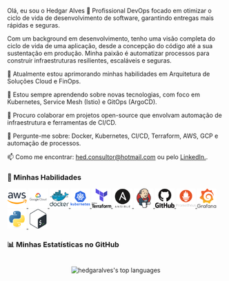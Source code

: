 Olá, eu sou o Hedgar Alves 👋
Profissional DevOps focado em otimizar o ciclo de vida de desenvolvimento de software, garantindo entregas mais rápidas e seguras.

Com um background em desenvolvimento, tenho uma visão completa do ciclo de vida de uma aplicação, desde a concepção do código até a sua sustentação em produção. Minha paixão é automatizar processos para construir infraestruturas resilientes, escaláveis e seguras.

🔭 Atualmente estou aprimorando minhas habilidades em Arquitetura de Soluções Cloud e FinOps.

🌱 Estou sempre aprendendo sobre novas tecnologias, com foco em Kubernetes, Service Mesh (Istio) e GitOps (ArgoCD).

👯 Procuro colaborar em projetos open-source que envolvam automação de infraestrutura e ferramentas de CI/CD.

💬 Pergunte-me sobre: Docker, Kubernetes, CI/CD, Terraform, AWS, GCP e automação de processos.

📫 Como me encontrar: hed.consultor@hotmail.com ou pelo [LinkedIn.](https://www.linkedin.com/in/hedgaralves/).

### 🚀 Minhas Habilidades

<p align="left"> 
  <a href="https://aws.amazon.com" target="_blank" rel="noreferrer"> <img src="https://raw.githubusercontent.com/devicons/devicon/master/icons/amazonwebservices/amazonwebservices-original-wordmark.svg" alt="aws" width="45" height="45"/> </a> 
  <a href="https://cloud.google.com/" target="_blank" rel="noreferrer"> <img src="https://raw.githubusercontent.com/devicons/devicon/master/icons/googlecloud/googlecloud-original-wordmark.svg" alt="gcp" width="45" height="45"/> </a> 
  <a href="https://www.docker.com/" target="_blank" rel="noreferrer"> <img src="https://raw.githubusercontent.com/devicons/devicon/master/icons/docker/docker-original-wordmark.svg" alt="docker" width="45" height="45"/> </a> 
  <a href="https://kubernetes.io" target="_blank" rel="noreferrer"> <img src="https://raw.githubusercontent.com/devicons/devicon/master/icons/kubernetes/kubernetes-plain-wordmark.svg" alt="kubernetes" width="45" height="45"/> </a> 
  <a href="https://www.terraform.io/" target="_blank" rel="noreferrer"> <img src="https://raw.githubusercontent.com/devicons/devicon/master/icons/terraform/terraform-original-wordmark.svg" alt="terraform" width="45" height="45"/> </a> 
  <a href="https://www.ansible.com/" target="_blank" rel="noreferrer"> <img src="https://raw.githubusercontent.com/devicons/devicon/master/icons/ansible/ansible-original-wordmark.svg" alt="ansible" width="45" height="45"/> </a> 
  <a href="https://www.jenkins.io" target="_blank" rel="noreferrer"> <img src="https://raw.githubusercontent.com/devicons/devicon/master/icons/jenkins/jenkins-original.svg" alt="jenkins" width="45" height="45"/> </a> 
  <a href="https://github.com/features/actions" target="_blank" rel="noreferrer"> <img src="https://raw.githubusercontent.com/devicons/devicon/master/icons/github/github-original-wordmark.svg" alt="github actions" width="45" height="45"/> </a> 
  <a href="https://prometheus.io/" target="_blank" rel="noreferrer"> <img src="https://raw.githubusercontent.com/devicons/devicon/master/icons/prometheus/prometheus-original-wordmark.svg" alt="prometheus" width="45" height="45"/> </a> 
  <a href="https://grafana.com/" target="_blank" rel="noreferrer"> <img src="https://raw.githubusercontent.com/devicons/devicon/master/icons/grafana/grafana-original-wordmark.svg" alt="grafana" width="45" height="45"/> </a> 
  <a href="https://www.python.org" target="_blank" rel="noreferrer"> <img src="https://raw.githubusercontent.com/devicons/devicon/master/icons/python/python-original.svg" alt="python" width="45" height="45"/> </a> 
  <a href="https://www.gnu.org/software/bash/" target="_blank" rel="noreferrer"> <img src="https://raw.githubusercontent.com/devicons/devicon/master/icons/bash/bash-original.svg" alt="bash" width="45" height="45"/> </a> 
</p>

### 📊 Minhas Estatísticas no GitHub

<p align="center">
  <br/>
  <img align="center" src="https://github-readme-stats.vercel.app/api/top-langs/?username=hedgaralves&layout=compact&langs_count=7&theme=dracula" alt="hedgaralves's top languages"/>
</p>


